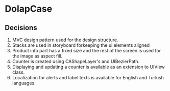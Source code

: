# DolapCase
## Decisions
1. MVC design pattern used for the design structure.
2. Stacks are used in storyboard forkeeping the ui elements aligned
3. Product info part has a fixed size and the rest of the screen is used for the image as aspect fill.
4. Counter is created using CAShapeLayer's and UIBezierPath.
5. Displaying and updating a counter is available as an extension to UIView class.
6. Localization for alerts and label texts is available for English and Turkish languages.
